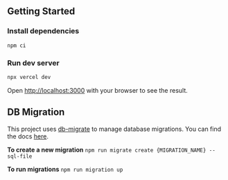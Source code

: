 ## Getting Started

### Install dependencies

```
npm ci
```

### Run dev server

```bash
npx vercel dev
```

Open [http://localhost:3000](http://localhost:3000) with your browser to see the result.

## DB Migration

This project uses [db-migrate](https://github.com/db-migrate/node-db-migrate) to manage database migrations. You can find the docs [here](https://db-migrate.readthedocs.io/en/latest).

**To create a new migration** `npm run migrate create {MIGRATION_NAME} --sql-file`

**To run migrations** `npm run migration up`

